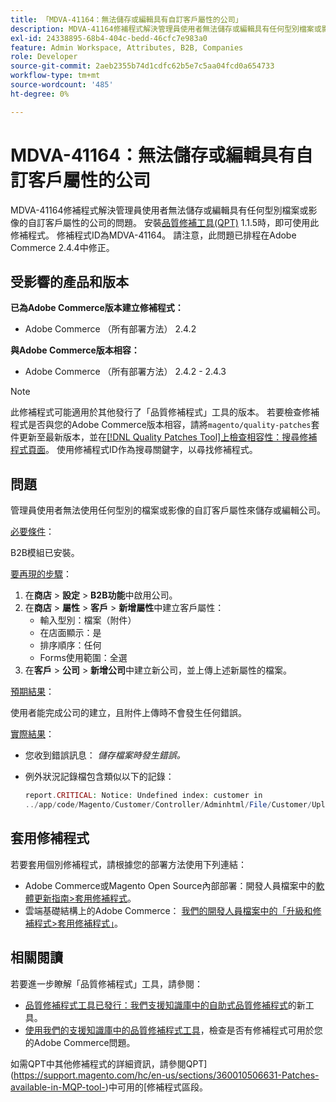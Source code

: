 ```yaml
---
title: 「MDVA-41164：無法儲存或編輯具有自訂客戶屬性的公司」
description: MDVA-41164修補程式解決管理員使用者無法儲存或編輯具有任何型別檔案或影像的自訂客戶屬性的公司的問題。 安裝[Quality Patches Tool (QPT)](/help/announcements/adobe-commerce-announcements/magento-quality-patches-released-new-tool-to-self-serve-quality-patches.md) 1.1.5時，即可使用此修補程式。 修補程式ID為MDVA-41164。 請注意，此問題已排程在Adobe Commerce 2.4.4中修正。
exl-id: 24338895-68b4-404c-bedd-46cfc7e983a0
feature: Admin Workspace, Attributes, B2B, Companies
role: Developer
source-git-commit: 2aeb2355b74d1cdfc62b5e7c5aa04fcd0a654733
workflow-type: tm+mt
source-wordcount: '485'
ht-degree: 0%

---
```


# MDVA-41164：無法儲存或編輯具有自訂客戶屬性的公司

MDVA-41164修補程式解決管理員使用者無法儲存或編輯具有任何型別檔案或影像的自訂客戶屬性的公司的問題。 安裝[品質修補工具(QPT)](/help/announcements/adobe-commerce-announcements/magento-quality-patches-released-new-tool-to-self-serve-quality-patches.md) 1.1.5時，即可使用此修補程式。 修補程式ID為MDVA-41164。 請注意，此問題已排程在Adobe Commerce 2.4.4中修正。

## 受影響的產品和版本

**已為Adobe Commerce版本建立修補程式：**

* Adobe Commerce （所有部署方法） 2.4.2

**與Adobe Commerce版本相容：**

* Adobe Commerce （所有部署方法） 2.4.2 - 2.4.3

>[!NOTE]
>
>此修補程式可能適用於其他發行了「品質修補程式」工具的版本。 若要檢查修補程式是否與您的Adobe Commerce版本相容，請將`magento/quality-patches`套件更新至最新版本，並在[[!DNL Quality Patches Tool]上檢查相容性：搜尋修補程式頁面](https://experienceleague.adobe.com/tools/commerce-quality-patches/index.html)。 使用修補程式ID作為搜尋關鍵字，以尋找修補程式。

## 問題

管理員使用者無法使用任何型別的檔案或影像的自訂客戶屬性來儲存或編輯公司。

<u>必要條件</u>：

B2B模組已安裝。

<u>要再現的步驟</u>：

1. 在&#x200B;**商店** > **設定** > **B2B功能**&#x200B;中啟用公司。
1. 在&#x200B;**商店** > **屬性** > **客戶** > **新增屬性**&#x200B;中建立客戶屬性：
   * 輸入型別：檔案（附件）
   * 在店面顯示：是
   * 排序順序：任何
   * Forms使用範圍：全選
1. 在&#x200B;**客戶** > **公司** > **新增公司**&#x200B;中建立新公司，並上傳上述新屬性的檔案。

<u>預期結果</u>：

使用者能完成公司的建立，且附件上傳時不會發生任何錯誤。

<u>實際結果</u>：

* 您收到錯誤訊息： *儲存檔案時發生錯誤。*
* 例外狀況記錄檔包含類似以下的記錄：

  ```php
  report.CRITICAL: Notice: Undefined index: customer in
  ../app/code/Magento/Customer/Controller/Adminhtml/File/Customer/Upload.php on line 69
  ```

## 套用修補程式

若要套用個別修補程式，請根據您的部署方法使用下列連結：

* Adobe Commerce或Magento Open Source內部部署：開發人員檔案中的[軟體更新指南>套用修補程式](https://experienceleague.adobe.com/en/docs/commerce-operations/tools/quality-patches-tool/usage)。
* 雲端基礎結構上的Adobe Commerce： [我們的開發人員檔案中的「升級和修補程式>套用修補程式」](https://experienceleague.adobe.com/en/docs/commerce-cloud-service/user-guide/develop/upgrade/apply-patches)。

## 相關閱讀

若要進一步瞭解「品質修補程式」工具，請參閱：

* [品質修補程式工具已發行：我們支援知識庫中的自助式品質修補程式](/help/announcements/adobe-commerce-announcements/magento-quality-patches-released-new-tool-to-self-serve-quality-patches.md)的新工具。
* [使用我們的支援知識庫中的品質修補程式工具](/help/support-tools/patches-available-in-qpt-tool/check-patch-for-magento-issue-with-magento-quality-patches.md)，檢查是否有修補程式可用於您的Adobe Commerce問題。

如需QPT中其他修補程式的詳細資訊，請參閱QPT](https://support.magento.com/hc/en-us/sections/360010506631-Patches-available-in-MQP-tool-)中可用的[修補程式區段。
